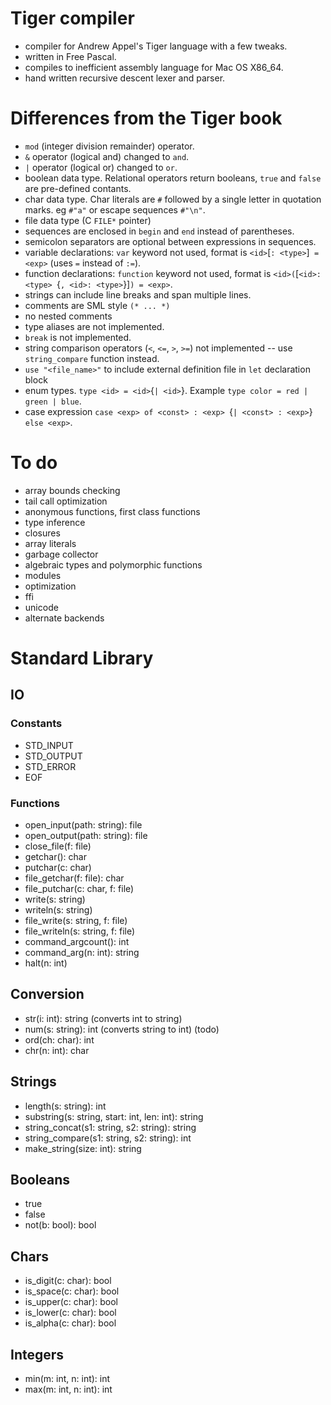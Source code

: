 # Tiger compiler

- compiler for Andrew Appel's Tiger language with a few tweaks.
- written in Free Pascal.
- compiles to inefficient assembly language for Mac OS X86_64.
- hand written recursive descent lexer and parser.

# Differences from the Tiger book

- `mod` (integer division remainder) operator.
- `&` operator (logical and) changed to `and`.
- `|` operator (logical or) changed to `or`.
- boolean data type. Relational operators return booleans, `true` and
  `false` are pre-defined contants.
- char data type. Char literals are `#` followed by a single letter in
  quotation marks. eg `#"a"` or escape sequences `#"\n"`.
- file data type (C `FILE*` pointer) 
- sequences are enclosed in `begin` and `end` instead of
  parentheses.
- semicolon separators are optional between expressions in sequences.
- variable declarations: `var` keyword not used, format is
  `<id>`[`: <type>`]` = <exp>` (uses `=` instead of `:=`).
- function declarations: `function` keyword not used, format is
  `<id>(`[`<id>: <type> `{`, <id>: <type>`}]`) = <exp>`.
- strings can include line breaks and span multiple lines.
- comments are SML style `(* ... *)`
- no nested comments
- type aliases are not implemented.
- `break` is not implemented.
- string comparison operators (`<`, `<=`, `>`, `>=`) not implemented --
  use `string_compare` function instead.
- `use "<file_name>"` to include external definition file in `let`
  declaration block
- enum types. `type <id> = <id>`{`| <id>`}. Example `type color = red | green | blue`.
- case expression `case <exp> of <const> : <exp> `{`| <const> : <exp>`}` else <exp>`.

# To do

- array bounds checking
- tail call optimization
- anonymous functions, first class functions
- type inference
- closures
- array literals
- garbage collector
- algebraic types and polymorphic functions
- modules
- optimization
- ffi
- unicode
- alternate backends

# Standard Library

## IO

### Constants

- STD_INPUT
- STD_OUTPUT
- STD_ERROR
- EOF

### Functions

- open_input(path: string): file
- open_output(path: string): file
- close_file(f: file)
- getchar(): char
- putchar(c: char)
- file_getchar(f: file): char
- file_putchar(c: char, f: file)
- write(s: string)
- writeln(s: string)
- file_write(s: string, f: file)
- file_writeln(s: string, f: file)
- command_argcount(): int
- command_arg(n: int): string
- halt(n: int)

## Conversion

- str(i: int): string           (converts int to string)
- num(s: string): int           (converts string to int) (todo)
- ord(ch: char): int
- chr(n: int): char

## Strings

- length(s: string): int
- substring(s: string, start: int, len: int): string
- string_concat(s1: string, s2: string): string
- string_compare(s1: string, s2: string): int
- make_string(size: int): string

## Booleans

- true
- false
- not(b: bool): bool

## Chars

- is_digit(c: char): bool
- is_space(c: char): bool
- is_upper(c: char): bool
- is_lower(c: char): bool
- is_alpha(c: char): bool

## Integers

- min(m: int, n: int): int
- max(m: int, n: int): int
